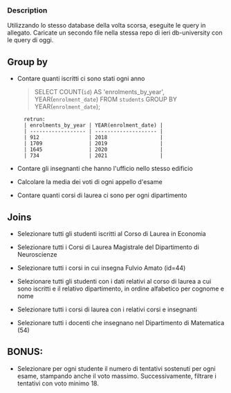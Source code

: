 ### Description

Utilizzando lo stesso database della volta scorsa, eseguite le query in allegato.
Caricate un secondo file nella stessa repo di ieri db-university con le query di oggi.


## Group by

- Contare quanti iscritti ci sono stati ogni anno

    > SELECT COUNT(`id`) AS 'enrolments_by_year', YEAR(`enrolment_date`) 
        FROM `students` 
        GROUP BY YEAR(`enrolment_date`);

        retrun:
        | enrolments_by_year | YEAR(enrolment_date) |
        | ------------------ | -------------------- |
        | 912                | 2018                 |
        | 1709               | 2019                 |
        | 1645               | 2020                 |
        | 734                | 2021                 |


- Contare gli insegnanti che hanno l'ufficio nello stesso edificio

- Calcolare la media dei voti di ogni appello d'esame

- Contare quanti corsi di laurea ci sono per ogni dipartimento


## Joins

- Selezionare tutti gli studenti iscritti al Corso di Laurea in Economia

- Selezionare tutti i Corsi di Laurea Magistrale del Dipartimento di Neuroscienze

- Selezionare tutti i corsi in cui insegna Fulvio Amato (id=44)

- Selezionare tutti gli studenti con i dati relativi al corso di laurea a cui sono iscritti e il relativo dipartimento, in ordine alfabetico per cognome e nome

- Selezionare tutti i corsi di laurea con i relativi corsi e insegnanti

- Selezionare tutti i docenti che insegnano nel Dipartimento di Matematica (54)


## BONUS: 

- Selezionare per ogni studente il numero di tentativi sostenuti per ogni esame, stampando anche il voto massimo. Successivamente, filtrare i tentativi con voto minimo 18.
